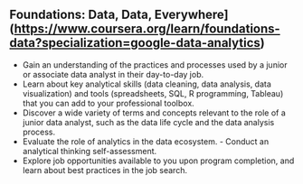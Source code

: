 ## Foundations: Data, Data, Everywhere](https://www.coursera.org/learn/foundations-data?specialization=google-data-analytics)

- Gain an understanding of the practices and processes used by a junior or associate data analyst in their day-to-day job. 
- Learn about key analytical skills (data cleaning, data analysis, data visualization) and tools (spreadsheets, SQL, R programming, Tableau) that you can add to your professional toolbox. 
- Discover a wide variety of terms and concepts relevant to the role of a junior data analyst, such as the data life cycle and the data analysis process. 
- Evaluate the role of analytics in the data ecosystem. - Conduct an analytical thinking self-assessment. 
- Explore job opportunities available to you upon program completion, and learn about best practices in the job search.


